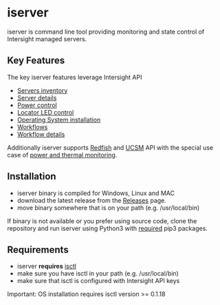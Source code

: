# iserver

iserver is command line tool providing monitoring and state control of Intersight managed servers.

## Key Features

The key iserver features leverage Intersight API

- [Servers inventory](./doc/features/ServersInventory.md)
- [Server details](./doc/features/ServerDetails.md)
- [Power control](./doc/features/PowerControl.md)
- [Locator LED control](./doc/features/LedControl.md)
- [Operating System installation](./doc/features/OsInstall.md)
- [Workflows](./doc/features/Workflows.md)
- [Workflow details](./doc/features/Workflow.md)

Additionally iserver supports [Redfish](./doc/redfish/README.md) and [UCSM](./doc/ucsm/README.md) API with the special use case of [power and thermal monitoring](./doc/green/README.md).

## Installation

- iserver binary is compiled for Windows, Linux and MAC
- download the latest release from the [Releases](https://wwwin-github.cisco.com/emear-telcocloud/iserver/releases/latest) page.
- move binary somewhere that is on your path (e.g. /usr/local/bin)

If binary is not available or you prefer using source code, clone the repository and run iserver using Python3 with [required](requirements) pip3 packages.

## Requirements

- iserver **requires** [isctl](https://github.com/cgascoig/isctl)
- make sure you have isctl in your path (e.g. /usr/local/bin)
- make sure that isctl is configured with Intersight API keys

Important: OS installation requires isctl version >= 0.1.18
